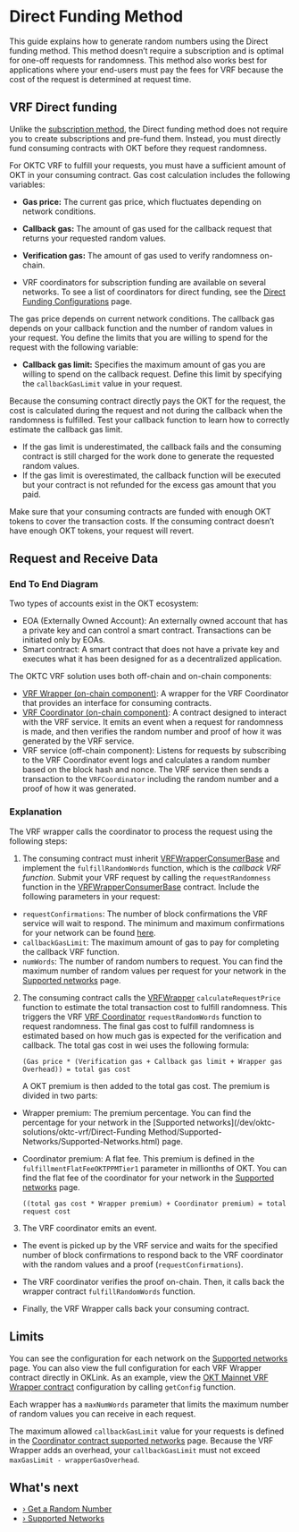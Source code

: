 # Direct Funding Method

This guide explains how to generate random numbers using the Direct funding method. This method doesn’t require a subscription and is optimal for one-off requests for randomness. This method also works best for applications where your end-users must pay the fees for VRF because the cost of the request is determined at request time.

## VRF Direct funding

Unlike the [subscription method](/dev/oktc-solutions/oktc-vrf/Subscription-Method/SubScription.html), the Direct funding method does not require you to create subscriptions and pre-fund them. Instead, you must directly fund consuming contracts with OKT before they request randomness.

For OKTC VRF  to fulfill your requests, you must have a sufficient amount of OKT in your consuming contract. Gas cost calculation includes the following variables:

- **Gas price:** The current gas price, which fluctuates depending on network conditions.

- **Callback gas:** The amount of gas used for the callback request that returns your requested random values.

- **Verification gas:** The amount of gas used to verify randomness on-chain.

- VRF  coordinators for subscription funding are available on several networks. To see a list of coordinators for direct funding, see the [Direct Funding Configurations](/dev/oktc-solutions/oktc-vrf/Direct-Funding-Method/Supported-Networks/Supported-Networks.html#supported-networks) page.


The gas price depends on current network conditions. The callback gas depends on your callback function and the number of random values in your request. You define the limits that you are willing to spend for the request with the following variable:

- **Callback gas limit:** Specifies the maximum amount of gas you are willing to spend on the callback request. Define this limit by specifying the `callbackGasLimit` value in your request.

Because the consuming contract directly pays the OKT for the request, the cost is calculated during the request and not during the callback when the randomness is fulfilled. Test your callback function to learn how to correctly estimate the callback gas limit.

- If the gas limit is underestimated, the callback fails and the consuming contract is still charged for the work done to generate the requested random values.
- If the gas limit is overestimated, the callback function will be executed but your contract is not refunded for the excess gas amount that you paid.

Make sure that your consuming contracts are funded with enough OKT tokens to cover the transaction costs. If the consuming contract doesn’t have enough OKT tokens, your request will revert.

## Request and Receive Data

### End To End Diagram

Two types of accounts exist in the OKT ecosystem:

- EOA (Externally Owned Account): An externally owned account that has a private key and can control a smart contract. Transactions can be initiated only by EOAs.
- Smart contract: A smart contract that does not have a private key and executes what it has been designed for as a decentralized application.

The OKTC VRF  solution uses both off-chain and on-chain components:

- [VRF  Wrapper (on-chain component)](https://github.com/okx/OKTC-VRF/blob/main/contracts/VRFV2Wrapper.sol): A wrapper for the VRF Coordinator that provides an interface for consuming contracts.
- [VRF  Coordinator (on-chain component)](https://github.com/okx/OKTC-VRF/blob/main/contracts/VRFCoordinatorV2.sol): A contract designed to interact with the VRF service. It emits an event when a request for randomness is made, and then verifies the random number and proof of how it was generated by the VRF service.
- VRF service (off-chain component): Listens for requests by subscribing to the VRF Coordinator event logs and calculates a random number based on the block hash and nonce. The VRF service then sends a transaction to the `VRFCoordinator` including the random number and a proof of how it was generated.

### Explanation

The VRF wrapper calls the coordinator to process the request using the following steps:

1. The consuming contract must inherit [VRFWrapperConsumerBase](https://github.com/okx/OKTC-VRF/blob/main/contracts/interfaces/VRFV2WrapperConsumerBase.sol) and implement the `fulfillRandomWords` function, which is the *callback VRF function*. Submit your VRF request by calling the `requestRandomness` function in the [VRFWrapperConsumerBase](https://github.com/okx/OKTC-VRF/blob/main/contracts/interfaces/VRFV2WrapperConsumerBase.sol) contract. Include the following parameters in your request:

- `requestConfirmations`: The number of block confirmations the VRF service will wait to respond. The minimum and maximum confirmations for your network can be found [here](/dev/oktc-solutions/oktc-vrf/Direct-Funding-Method/Supported-Networks/Supported-Networks.html).
- `callbackGasLimit`: The maximum amount of gas to pay for completing the callback VRF function.
- `numWords`: The number of random numbers to request. You can find the maximum number of random values per request for your network in the [Supported networks](/dev/oktc-solutions/oktc-vrf/Direct-Funding-Method/Supported-Networks/Supported-Networks.html) page.

2. The consuming contract calls the [VRFWrapper](https://github.com/okx/OKTC-VRF/blob/main/contracts/VRFV2Wrapper.sol) `calculateRequestPrice` function to estimate the total transaction cost to fulfill randomness. This triggers the VRF [VRF Coordinator](https://github.com/okx/OKTC-VRF/blob/main/contracts/VRFCoordinatorV2.sol) `requestRandomWords` function to request randomness. The final gas cost to fulfill randomness is estimated based on how much gas is expected for the verification and callback. The total gas cost in wei uses the following formula:

   ```plaintext
   (Gas price * (Verification gas + Callback gas limit + Wrapper gas Overhead)) = total gas cost
   ```

   A OKT premium is then added to the total gas cost. The premium is divided in two parts:

- Wrapper premium: The premium percentage. You can find the percentage for your network in the [Supported networks](/dev/oktc-solutions/oktc-vrf/Direct-Funding Method/Supported-Networks/Supported-Networks.html) page.

- Coordinator premium: A flat fee. This premium is defined in the `fulfillmentFlatFeeOKTPPMTier1` parameter in millionths of OKT. You can find the flat fee of the coordinator for your network in the [Supported networks](/dev/oktc-solutions/oktc-vrf/Direct-Funding-Method/Supported-Networks/Supported-Networks.html) page.

   ```plaintext
   ((total gas cost * Wrapper premium) + Coordinator premium) = total request cost
   ```
3. The VRF coordinator emits an event.
- The event is picked up by the VRF service and waits for the specified number of block confirmations to respond back to the VRF coordinator with the random values and a proof (`requestConfirmations`).

- The VRF coordinator verifies the proof on-chain. Then, it calls back the wrapper contract `fulfillRandomWords` function.

- Finally, the VRF Wrapper calls back your consuming contract.

## Limits

You can see the configuration for each network on the [Supported networks](/dev/oktc-solutions/oktc-vrf/Direct-Funding-Method/Supported-Networks/Supported-Networks.html#supported-networks) page. You can also view the full configuration for each VRF  Wrapper contract directly in OKLink. As an example, view the [OKT Mainnet VRF  Wrapper contract](https://www.okx.com/explorer/oktc/address/0xb1a0323e202b27300f8530740a37162b2d7e62cb) configuration by calling `getConfig` function.

Each wrapper has a `maxNumWords` parameter that limits the maximum number of random values you can receive in each request.

The maximum allowed `callbackGasLimit` value for your requests is defined in the [Coordinator contract supported networks](/dev/oktc-solutions/oktc-vrf/Direct-Funding-Method/Supported-Networks/Supported-Networks.html#supported-networks) page. Because the VRF  Wrapper adds an overhead, your `callbackGasLimit` must not exceed `maxGasLimit - wrapperGasOverhead`.

## What's next

- [› Get a Random Number](/dev/oktc-solutions/oktc-vrf/Direct-Funding-Method/Get-a-Random-Number/Get-a-Random-Number.html#get-a-random-number/)
- [› Supported Networks](/dev/oktc-solutions/oktc-vrf/Direct-Funding-Method/Supported-Networks/Supported-Networks.html#supported-networks)
